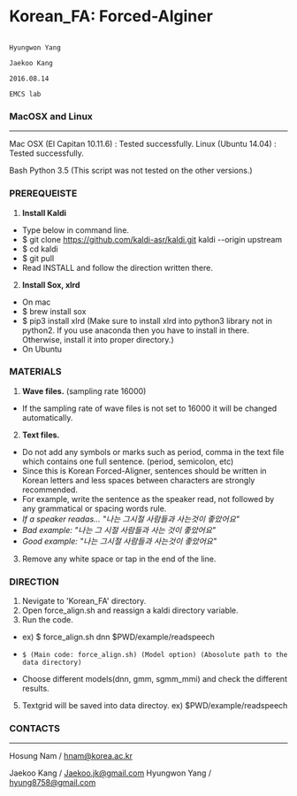 # Korean_FA: Forced-Alginer  
                                                                         Hyungwon Yang
                                                                           Jaekoo Kang
                                                                            2016.08.14
                                                                              EMCS lab    

### MacOSX and Linux
----------------------------------------------------------------
Mac OSX (El Capitan 10.11.6) : Tested successfully.
Linux (Ubuntu 14.04) : Tested successfully.

Bash
Python 3.5
(This script was not tested on the other versions.)


### PREREQUEISTE
1. **Install Kaldi**
 - Type below in command line.
 - $ git clone https://github.com/kaldi-asr/kaldi.git kaldi --origin upstream
 - $ cd kaldi
 - $ git pull
 - Read INSTALL and follow the direction written there.

2. **Install Sox, xlrd**
-  On mac
 - $ brew install sox
 - $ pip3 install xlrd (Make sure to install xlrd into python3 library not in python2. If you use anaconda then you have to install in there. Otherwise, install it into proper directory.)
 - On Ubuntu


### MATERIALS
1. **Wave files.** (sampling rate 16000)
 - If the sampling rate of wave files is not set to 16000 it will be changed automatically.
2. **Text files.**
 - Do not add any symbols or marks such as period, comma in the text file which contains one full sentence. (period, semicolon, etc)
 - Since this is Korean Forced-Aligner, sentences should be written in Korean letters and less spaces between characters are strongly recommended.
 - For example, write the sentence as the speaker read, not followed by any grammatical or spacing words rule.
 - *If a speaker readas... "나는 그시절 사람들과 사는것이 좋았어요"*
 - *Bad example: "나는 그 시절 사람들과 사는 것이 좋았어요"*
 - *Good example: "나는 그시절 사람들과 사는것이 좋았어요"*
3. Remove any white space or tap in the end of the line.

### DIRECTION

1. Nevigate to 'Korean_FA' directory.
2. Open force_align.sh and reassign a kaldi directory variable.
3. Run the code. 
 - ex) $ force_align.sh dnn $PWD/example/readspeech
 -     $ (Main code: force_align.sh) (Model option) (Abosolute path to the data directory)
 - Choose different models(dnn, gmm, sgmm_mmi) and check the different results.
5. Textgrid will be saved into data directoy. ex) $PWD/example/readspeech


### CONTACTS
---

Hosung Nam / hnam@korea.ac.kr

Jaekoo Kang / Jaekoo.jk@gmail.com
Hyungwon Yang / hyung8758@gmail.com




